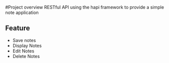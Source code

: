 #Project overview
RESTful API using the hapi framework to provide a simple note application

## Feature
* Save notes
* Display Notes
* Edit Notes
* Delete Notes

